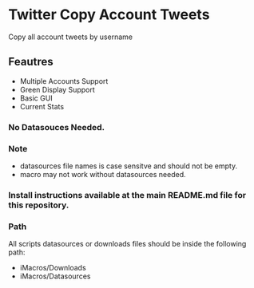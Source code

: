 # Twitter Copy Account Tweets
Copy all account tweets by username

## Feautres
- Multiple Accounts Support
- Green Display Support
- Basic GUI
- Current Stats


### No Datasouces Needed.

### Note
- datasources file names is case sensitve and should not be empty.
- macro may not work without datasources needed.

### Install instructions available at the main README.md file for this repository.

### Path
All scripts datasources or downloads files should be inside the following path:
- iMacros/Downloads
- iMacros/Datasources
